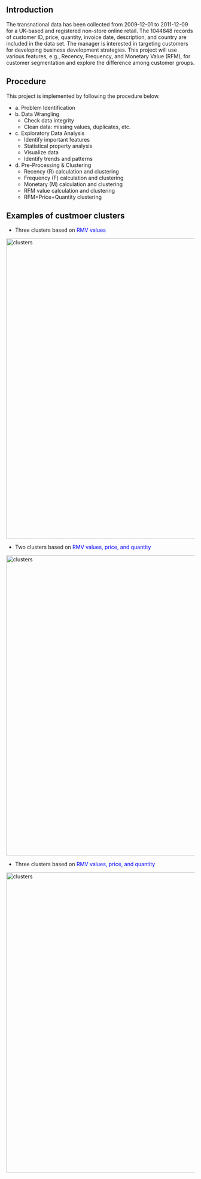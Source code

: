 ## Introduction

The transnational data has been collected from 2009-12-01 to 2011-12-09 for a UK-based and registered non-store online retail. The 1044848 records of customer ID, price, quantity, invoice date, description, and country are included in the data set. The manager is interested in targeting customers for developing business development strategies. This project will use various features, e.g., Recency, Frequency, and Monetary Value (RFM), for customer segmentation and explore the difference among customer groups.

## Procedure
This project is implemented by following the procedure below.
* a. Problem Identification 
* b. Data Wrangling
  * Check data integrity 
  * Clean data: missing values, duplicates, etc. 
* c. Exploratory Data Analysis
  * Identify important features
  * Statistical property analysis
  * Visualize data
  * Identify trends and patterns
* d. Pre-Processing & Clustering
  * Recency (R) calculation and clustering
  * Frequency (F) calculation and clustering
  * Monetary (M) calculation and clustering
  * RFM value calculation and clustering
  * RFM+Price+Quantity clustering

## Examples of custmoer clusters
* Three clusters based on <font color=blue>RMV values</font>
<img src="https://user-images.githubusercontent.com/44271543/206778886-3aef85ca-d93a-42eb-acfe-2d7524cf38a7.png" alt="clusters" width="800"/>

* Two clusters based on <font color=blue>RMV values, price, and quantity</font>
<img src="https://user-images.githubusercontent.com/44271543/206778354-ec486ab4-b7a6-4497-ba1a-bc3a27fe4c93.png" alt="clusters" width="800"/>

* Three clusters based on <font color=blue>RMV values, price, and quantity</font>
<img src="https://user-images.githubusercontent.com/44271543/206778216-5ea4ef90-fb2f-400d-a03e-3b62115c4610.png" alt="clusters" width="800"/>
